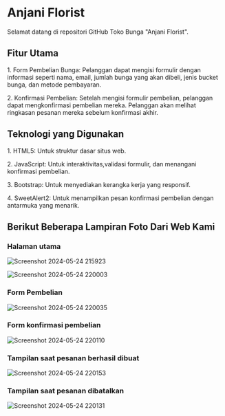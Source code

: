<h1>Anjani Florist</h1>
<p>Selamat datang di repositori GitHub Toko Bunga "Anjani Florist". </p>

<h2>Fitur Utama</h2>
<p>1. Form Pembelian Bunga: Pelanggan dapat mengisi formulir dengan informasi seperti nama, email, jumlah bunga yang akan dibeli, jenis bucket bunga, dan metode pembayaran.</p>
<p>2. Konfirmasi Pembelian: Setelah mengisi formulir pembelian, pelanggan dapat mengkonfirmasi pembelian mereka. Pelanggan akan melihat ringkasan pesanan mereka sebelum konfirmasi akhir.</p>

<h2>Teknologi yang Digunakan</h2>
<p>1. HTML5: Untuk struktur dasar situs web.</p>
<p>2. JavaScript: Untuk interaktivitas,validasi formulir, dan menangani konfirmasi pembelian.</p>
<p>3. Bootstrap: Untuk menyediakan kerangka kerja yang responsif.</p>
<p>4. SweetAlert2: Untuk menampilkan pesan konfirmasi pembelian dengan antarmuka yang menarik.</p>

<h2>Berikut Beberapa Lampiran Foto Dari Web Kami</h2>
<h3>Halaman utama</h3>

![Screenshot 2024-05-24 215923](https://github.com/ichsanHPM/PDW9_20220140125/assets/127074363/8a7cbadd-afdc-4afc-b725-350f8cc7f564)

![Screenshot 2024-05-24 220003](https://github.com/ichsanHPM/PDW9_20220140125/assets/127074363/62d0bc70-3c02-4d49-bb97-4c86476056f7)

<h3>Form Pembelian</h3>

![Screenshot 2024-05-24 220035](https://github.com/ichsanHPM/PDW9_20220140125/assets/127074363/0abf7e4f-c14c-41cc-b638-96c8f056ec9f)

<h3>Form konfirmasi pembelian</h3>

![Screenshot 2024-05-24 220110](https://github.com/ichsanHPM/PDW9_20220140125/assets/127074363/63bbd101-9888-4891-9525-bb25119f371c)

<h3>Tampilan saat pesanan berhasil dibuat</h3>

![Screenshot 2024-05-24 220153](https://github.com/ichsanHPM/PDW9_20220140125/assets/127074363/6ce911af-dd43-489d-be8e-950c2086bad6)

<h3>Tampilan saat pesanan dibatalkan</h3>

![Screenshot 2024-05-24 220131](https://github.com/ichsanHPM/PDW9_20220140125/assets/127074363/95a1798e-08bf-44cd-871d-1d6ae5346f26)

